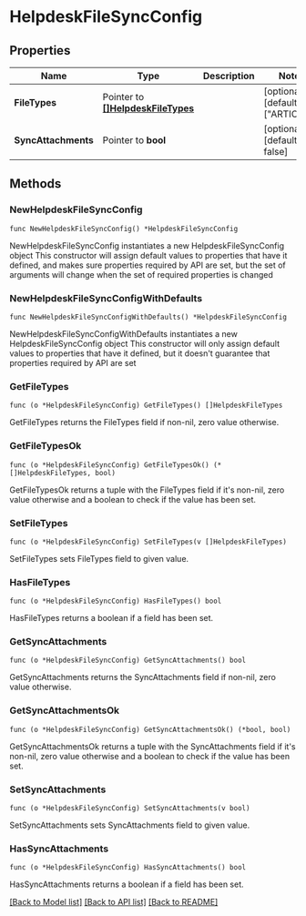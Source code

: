 # HelpdeskFileSyncConfig

## Properties

Name | Type | Description | Notes
------------ | ------------- | ------------- | -------------
**FileTypes** | Pointer to [**[]HelpdeskFileTypes**](HelpdeskFileTypes.md) |  | [optional] [default to ["ARTICLE"]]
**SyncAttachments** | Pointer to **bool** |  | [optional] [default to false]

## Methods

### NewHelpdeskFileSyncConfig

`func NewHelpdeskFileSyncConfig() *HelpdeskFileSyncConfig`

NewHelpdeskFileSyncConfig instantiates a new HelpdeskFileSyncConfig object
This constructor will assign default values to properties that have it defined,
and makes sure properties required by API are set, but the set of arguments
will change when the set of required properties is changed

### NewHelpdeskFileSyncConfigWithDefaults

`func NewHelpdeskFileSyncConfigWithDefaults() *HelpdeskFileSyncConfig`

NewHelpdeskFileSyncConfigWithDefaults instantiates a new HelpdeskFileSyncConfig object
This constructor will only assign default values to properties that have it defined,
but it doesn't guarantee that properties required by API are set

### GetFileTypes

`func (o *HelpdeskFileSyncConfig) GetFileTypes() []HelpdeskFileTypes`

GetFileTypes returns the FileTypes field if non-nil, zero value otherwise.

### GetFileTypesOk

`func (o *HelpdeskFileSyncConfig) GetFileTypesOk() (*[]HelpdeskFileTypes, bool)`

GetFileTypesOk returns a tuple with the FileTypes field if it's non-nil, zero value otherwise
and a boolean to check if the value has been set.

### SetFileTypes

`func (o *HelpdeskFileSyncConfig) SetFileTypes(v []HelpdeskFileTypes)`

SetFileTypes sets FileTypes field to given value.

### HasFileTypes

`func (o *HelpdeskFileSyncConfig) HasFileTypes() bool`

HasFileTypes returns a boolean if a field has been set.

### GetSyncAttachments

`func (o *HelpdeskFileSyncConfig) GetSyncAttachments() bool`

GetSyncAttachments returns the SyncAttachments field if non-nil, zero value otherwise.

### GetSyncAttachmentsOk

`func (o *HelpdeskFileSyncConfig) GetSyncAttachmentsOk() (*bool, bool)`

GetSyncAttachmentsOk returns a tuple with the SyncAttachments field if it's non-nil, zero value otherwise
and a boolean to check if the value has been set.

### SetSyncAttachments

`func (o *HelpdeskFileSyncConfig) SetSyncAttachments(v bool)`

SetSyncAttachments sets SyncAttachments field to given value.

### HasSyncAttachments

`func (o *HelpdeskFileSyncConfig) HasSyncAttachments() bool`

HasSyncAttachments returns a boolean if a field has been set.


[[Back to Model list]](../README.md#documentation-for-models) [[Back to API list]](../README.md#documentation-for-api-endpoints) [[Back to README]](../README.md)


